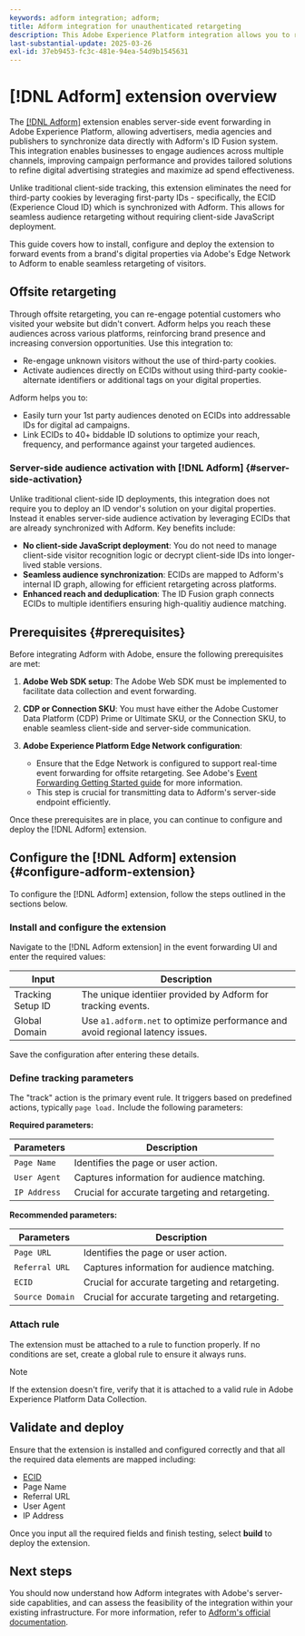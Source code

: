 ```yaml
---
keywords: adform integration; adform;
title: Adform integration for unauthenticated retargeting
description: This Adobe Experience Platform integration allows you to retarget users based on ECID.
last-substantial-update: 2025-03-26
exl-id: 37eb9453-fc3c-481e-94ea-54d9b1545631
---
```

# [!DNL Adform] extension overview

The [[!DNL Adform]](https://www.adformhelp.com/hc/en-us/articles/29635608709137-Use-the-Adform-S2S-Site-Tracking-Extension-With-Adobe-Experience-Cloud) extension enables server-side event forwarding in Adobe Experience Platform, allowing advertisers, media agencies and publishers to synchronize data directly with Adform's ID Fusion system. This integration enables businesses to engage audiences across multiple channels, improving campaign performance and provides tailored solutions to refine digital advertising strategies and maximize ad spend effectiveness.

Unlike traditional client-side tracking, this extension eliminates the need for third-party cookies by leveraging first-party IDs - specifically, the ECID (Experience Cloud ID) which is synchronized with Adform. This allows for seamless audience retargeting without requiring client-side JavaScript deployment. 

This guide covers how to install, configure and deploy the extension to forward events from a brand's digital properties via Adobe's Edge Network to Adform to enable seamless retargeting of visitors. 

## Offsite retargeting

Through offsite retargeting, you can re-engage potential customers who visited your website but didn't convert. Adform helps you reach these audiences across various platforms, reinforcing brand presence and increasing conversion opportunities. Use this integration to:

* Re-engage unknown visitors without the use of third-party cookies.
* Activate audiences directly on ECIDs without using third-party cookie-alternate identifiers or additional tags on your digital properties.

Adform helps you to:

* Easily turn your 1st party audiences denoted on ECIDs into addressable IDs for digital ad campaigns. 
* Link ECIDs to 40+ biddable ID solutions to optimize your reach, frequency, and performance against your targeted audiences.

### Server-side audience activation with [!DNL Adform] {#server-side-activation}

Unlike traditional client-side ID deployments, this integration does not require you to deploy an ID vendor's solution on your digital properties. Instead it enables server-side audience activation by leveraging ECIDs that are already synchronized with Adform. Key benefits include:

* **No client-side JavaScript deployment**: You do not need to manage client-side visitor recognition logic or decrypt client-side IDs into longer-lived stable versions.
* **Seamless audience synchronization**: ECIDs are mapped to Adform's internal ID graph, allowing for efficient retargeting across platforms.
* **Enhanced reach and deduplication**: The ID Fusion graph connects ECIDs to multiple identifiers ensuring high-qualitiy audience matching.

## Prerequisites {#prerequisites}

Before integrating Adform with Adobe, ensure the following prerequisites are met:

1. **Adobe Web SDK setup**: The Adobe Web SDK must be implemented to facilitate data collection and event forwarding.

2. **CDP or Connection SKU**: You must have either the Adobe Customer Data Platform (CDP) Prime or Ultimate SKU, or the Connection SKU, to enable seamless client-side and server-side communication. 

3. **Adobe Experience Platform Edge Network configuration**: 
    * Ensure that the Edge Network is configured to support real-time event forwarding for offsite retargeting. See Adobe's [Event Forwarding Getting Started guide](https://experienceleague.adobe.com/en/docs/experience-platform/tags/event-forwarding/getting-started) for more information.
    * This step is crucial for transmitting data to Adform's server-side endpoint efficiently.

Once these prerequisites are in place, you can continue to configure and deploy the [!DNL Adform] extension.

## Configure the [!DNL Adform] extension {#configure-adform-extension}

To configure the [!DNL Adform] extension, follow the steps outlined in the sections below.

### Install and configure the extension

Navigate to the [!DNL Adform extension] in the event forwarding UI and enter the required values:

| Input | Description |
| --- | --- |
| Tracking Setup ID | The unique identiier provided by Adform for tracking events.|
| Global Domain | Use `a1.adform.net` to optimize performance and avoid regional latency issues.|

Save the configuration after entering these details.

<!-- ![Installing and configuring the Adform extension in Adobe Experience Platorm]() -->

### Define tracking parameters

The "track" action is the primary event rule. It triggers based on predefined actions, typically `page load.` Include the following parameters:

**Required parameters:**

| Parameters | Description |
| --- | --- |
| `Page Name`| Identifies the page or user action. |
| `User Agent` | Captures information for audience matching. |
| `IP Address` | Crucial for accurate targeting and retargeting. |

**Recommended parameters:**

| Parameters | Description |
| --- | --- |
| `Page URL`| Identifies the page or user action. |
| `Referral URL` | Captures information for audience matching. |
| `ECID` | Crucial for accurate targeting and retargeting. |
| `Source Domain` | Crucial for accurate targeting and retargeting. |

<!-- ![Tracking parameters for Adform]() -->

### Attach rule

The extension must be attached to a rule to function properly. If no conditions are set, create a global rule to ensure it always runs. 

>[!NOTE]
>
>If the extension doesn't fire, verify that it is attached to a valid rule in Adobe Experience Platform Data Collection.

<!-- ![Attach a rule to the Adform extension]() -->

## Validate and deploy

Ensure that the extension is installed and configured correctly and that all the required data elements are mapped including:
* [ECID](/help/identity-service/features/ecid.md)
* Page Name 
* Referral URL 
* User Agent
* IP Address

Once you input all the required fields and finish testing, select **build** to deploy the extension.

## Next steps

You should now understand how Adform integrates with Adobe's server-side capablities, and can assess the feasibility of the integration within your existing infrastructure. For more information, refer to [Adform's official documentation](https://www.adformhelp.com/hc/en-us/articles/29635608709137-Use-the-Adform-S2S-Site-Tracking-Extension-With-Adobe-Experience-Cloud).
